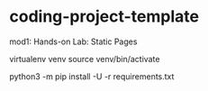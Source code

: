 # coding-project-template

mod1: Hands-on Lab: Static Pages

virtualenv venv
source venv/bin/activate

python3 -m pip install -U -r requirements.txt

